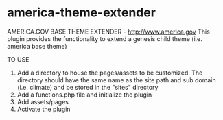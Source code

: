 # america-theme-extender

AMERICA.GOV BASE THEME EXTENDER - http://www.america.gov
This plugin provides the functionality to extend a genesis child theme (i.e. america base theme)

TO USE
1. Add a directory to house the pages/assets to be customized.  The directory should have the same name as the site path and sub domain (i.e. climate) and be stored in the "sites" directory
2. Add a functions.php file and initialize the plugin
3. Add assets/pages
4. Activate the plugin